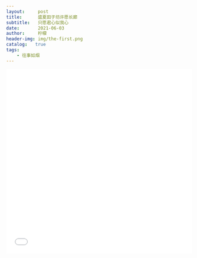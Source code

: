 ```yaml
---
layout:     post
title:      盛夏田子坊许愿长廊
subtitle:   只愿君心似我心
date:       2021-06-03
author:     柠檬
header-img: img/the-first.png
catalog:   true
tags:
    - 往事如烟
---
```

<iframe src="//player.bilibili.com/player.html?aid=248463591&bvid=BV11v411V7Ad&cid=350295548&page=1&high_quality=1&danmaku=0" allowfullscreen="allowfullscreen" width="100%" height="500" scrolling="no" frameborder="0" sandbox="allow-top-navigation allow-same-origin allow-forms allow-scripts"></iframe>
